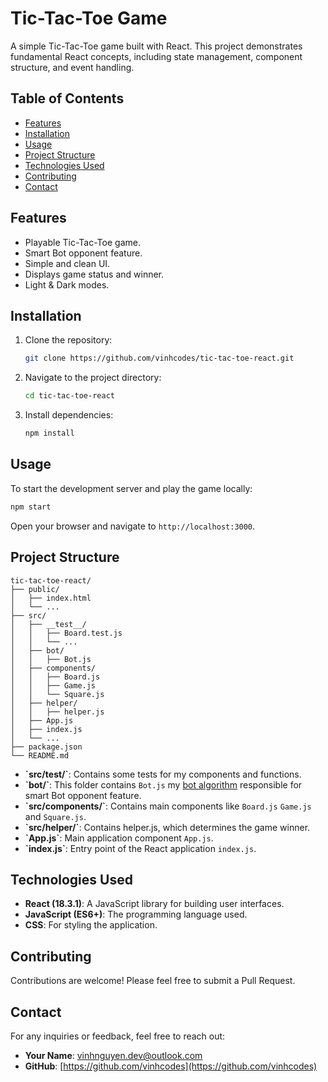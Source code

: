 # Tic-Tac-Toe Game

A simple Tic-Tac-Toe game built with React. This project demonstrates fundamental React concepts, including state management, component structure, and event handling.

## Table of Contents

- [Features](#features)
- [Installation](#installation)
- [Usage](#usage)
- [Project Structure](#project-structure)
- [Technologies Used](#technologies-used)
- [Contributing](#contributing)
- [Contact](#contact)

## Features

- Playable Tic-Tac-Toe game.
- Smart Bot opponent feature.
- Simple and clean UI.
- Displays game status and winner.
- Light & Dark modes.

## Installation

1. Clone the repository:

   ```bash
   git clone https://github.com/vinhcodes/tic-tac-toe-react.git
   ```

2. Navigate to the project directory:

   ```bash
   cd tic-tac-toe-react
   ```

3. Install dependencies:

   ```bash
   npm install
   ```

## Usage

To start the development server and play the game locally:

```bash
npm start
```

Open your browser and navigate to `http://localhost:3000`.

## Project Structure

```plaintext
tic-tac-toe-react/
├── public/
│   ├── index.html
│   └── ...
├── src/
│   ├── __test__/
│   │   ├── Board.test.js
│   │   └── ...
│   ├── bot/
│   │   ├── Bot.js
│   ├── components/
│   │   ├── Board.js
│   │   ├── Game.js
│   │   └── Square.js
│   ├── helper/
│   │   ├── helper.js
│   ├── App.js
│   ├── index.js
│   └── ...
├── package.json
└── README.md
```
- **\`src/__test__/\`**: Contains some tests for my components and functions.
- **\`bot/\`**: This folder contains `Bot.js` my [bot algorithm](https://www.geeksforgeeks.org/minimax-algorithm-in-game-theory-set-1-introduction/) responsible for smart Bot opponent feature.
- **\`src/components/\`**: Contains main components like `Board.js` `Game.js` and `Square.js`.
- **\`src/helper/\`**: Contains helper.js, which determines the game winner.
- **\`App.js\`**: Main application component `App.js`.
- **\`index.js\`**: Entry point of the React application `index.js`.

## Technologies Used

- **React (18.3.1)**: A JavaScript library for building user interfaces.
- **JavaScript (ES6+)**: The programming language used.
- **CSS**: For styling the application.

## Contributing

Contributions are welcome! Please feel free to submit a Pull Request.

## Contact

For any inquiries or feedback, feel free to reach out:

- **Your Name**: [vinhnguyen.dev@outlook.com](mailto:vinhnguyen.dev@outlook.com)
- **GitHub**: [https://github.com/vinhcodes](https://github.com/vinhcodes)
